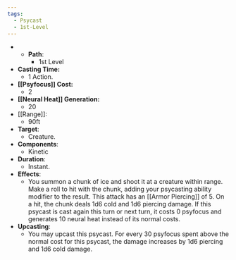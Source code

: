 ```yaml
---
tags:
  - Psycast
  - 1st-Level
---
```

- - **Path**:
	- 1st Level 
- **Casting Time:**
	- 1 Action.
- **[[Psyfocus]] Cost:**
	- 2
- **[[Neural Heat]] Generation:**
	- 20
- [[Range]]:
	- 90ft
- **Target**:
	- Creature.
- **Components**:
	- Kinetic
- **Duration**:
	- Instant.
- **Effects**:
	- You summon a chunk of ice and shoot it at a creature within range. Make a roll to hit with the chunk, adding your psycasting ability modifier to the result. This attack has an [[Armor Piercing]] of 5. On a hit, the chunk deals 1d6 cold and 1d6 piercing damage. If this psycast is cast again this turn or next turn, it costs 0 psyfocus and generates 10 neural heat instead of its normal costs.
- **Upcasting**:
	- You may upcast this psycast. For every 30 psyfocus spent above the normal cost for this psycast, the damage increases by 1d6 piercing and 1d6 cold damage.